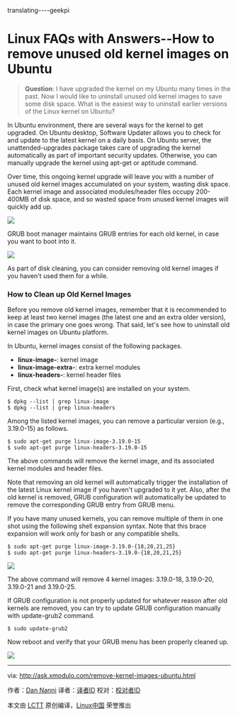 translating----geekpi

Linux FAQs with Answers--How to remove unused old kernel images on Ubuntu
================================================================================
> **Question**: I have upgraded the kernel on my Ubuntu many times in the past. Now I would like to uninstall unused old kernel images to save some disk space. What is the easiest way to uninstall earlier versions of the Linux kernel on Ubuntu?

In Ubuntu environment, there are several ways for the kernel to get upgraded. On Ubuntu desktop, Software Updater allows you to check for and update to the latest kernel on a daily basis. On Ubuntu server, the unattended-upgrades package takes care of upgrading the kernel automatically as part of important security updates. Otherwise, you can manually upgrade the kernel using apt-get or aptitude command.

Over time, this ongoing kernel upgrade will leave you with a number of unused old kernel images accumulated on your system, wasting disk space. Each kernel image and associated modules/header files occupy 200-400MB of disk space, and so wasted space from unused kernel images will quickly add up.

![](https://farm1.staticflickr.com/636/21352725115_29ae7aab5f_c.jpg)

GRUB boot manager maintains GRUB entries for each old kernel, in case you want to boot into it.

![](https://farm6.staticflickr.com/5803/21164866468_07760fc23c_z.jpg)

As part of disk cleaning, you can consider removing old kernel images if you haven't used them for a while.

### How to Clean up Old Kernel Images ###

Before you remove old kernel images, remember that it is recommended to keep at least two kernel images (the latest one and an extra older version), in case the primary one goes wrong. That said, let's see how to uninstall old kernel images on Ubuntu platform.

In Ubuntu, kernel images consist of the following packages.

- **linux-image-<VERSION-NUMBER>**: kernel image
- **linux-image-extra-<VERSION-NUMBER>**: extra kernel modules
- **linux-headers-<VERSION-NUMBER>**: kernel header files 

First, check what kernel image(s) are installed on your system.

    $ dpkg --list | grep linux-image
    $ dpkg --list | grep linux-headers

Among the listed kernel images, you can remove a particular version (e.g., 3.19.0-15) as follows.

    $ sudo apt-get purge linux-image-3.19.0-15
    $ sudo apt-get purge linux-headers-3.19.0-15

The above commands will remove the kernel image, and its associated kernel modules and header files.

Note that removing an old kernel will automatically trigger the installation of the latest Linux kernel image if you haven't upgraded to it yet. Also, after the old kernel is removed, GRUB configuration will automatically be updated to remove the corresponding GRUB entry from GRUB menu.

If you have many unused kernels, you can remove multiple of them in one shot using the following shell expansion syntax. Note that this brace expansion will work only for bash or any compatible shells.

    $ sudo apt-get purge linux-image-3.19.0-{18,20,21,25}
    $ sudo apt-get purge linux-headers-3.19.0-{18,20,21,25}

![](https://farm6.staticflickr.com/5619/21352725355_39cc4fc2d0_c.jpg)

The above command will remove 4 kernel images: 3.19.0-18, 3.19.0-20, 3.19.0-21 and 3.19.0-25.

If GRUB configuration is not properly updated for whatever reason after old kernels are removed, you can try to update GRUB configuration manually with update-grub2 command.

    $ sudo update-grub2

Now reboot and verify that your GRUB menu has been properly cleaned up.

![](https://farm1.staticflickr.com/593/20731623163_cccfeac854_z.jpg)

--------------------------------------------------------------------------------

via: http://ask.xmodulo.com/remove-kernel-images-ubuntu.html

作者：[Dan Nanni][a]
译者：[译者ID](https://github.com/译者ID)
校对：[校对者ID](https://github.com/校对者ID)

本文由 [LCTT](https://github.com/LCTT/TranslateProject) 原创编译，[Linux中国](https://linux.cn/) 荣誉推出

[a]:http://ask.xmodulo.com/author/nanni
